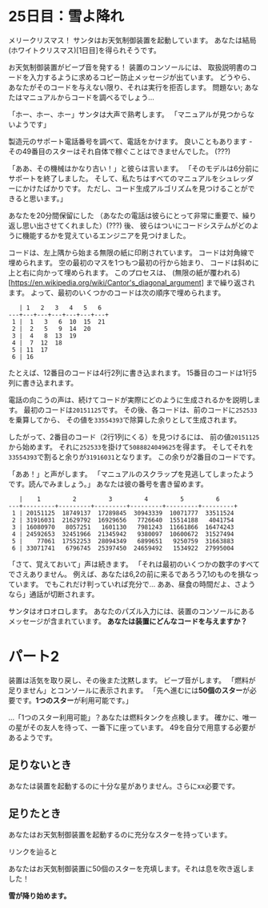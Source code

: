 # 25日目：雪よ降れ #

メリークリスマス！
サンタはお天気制御装置を起動しています。
あなたは結局(ホワイトクリスマス)[1日目]を得られそうです。

お天気制御装置がビープ音を発する！
装置のコンソールには、
取扱説明書のコードを入力するように求めるコピー防止メッセージが出ています。
どうやら、あなたがそのコードを与えない限り、それは実行を拒否します。
問題ない; あなたはマニュアルからコードを調べるでしょう…

「ホー、ホー、ホー」サンタは大声で熟考します。
「マニュアルが見つからないようです」

製造元のサポート電話番号を調べて、電話をかけます。
良いこともあります - その49番目のスターはそれ自体で稼ぐことはできませんでした。
(???)

「ああ、その機械はかなり古い！」と彼らは言います。
「そのモデルは6分前にサポートを終了しました。
そして、私たちはすべてのマニュアルをシュレッダーにかけたばかりです。
ただし、コード生成アルゴリズムを見つけることができると思います。」

あなたを20分間保留にした
（あなたの電話は彼らにとって非常に重要で、繰り返し思い出させてくれました）(???)
後、
彼らはついにコードシステムがどのように機能するかを覚えているエンジニアを見つけました。

コードは、左上隅から始まる無限の紙に印刷されています。
コードは対角線で埋められます。
空の最初のマスを1つもつ最初の行から始まり、
コードは斜めに上と右に向かって埋められます。
このプロセスは、
(無限の紙が覆われる)[https://en.wikipedia.org/wiki/Cantor's_diagonal_argument]
まで繰り返されます。
よって、最初のいくつかのコードは次の順序で埋められます。

~~~
   | 1   2   3   4   5   6
---+---+---+---+---+---+---+
 1 |  1   3   6  10  15  21
 2 |  2   5   9  14  20
 3 |  4   8  13  19
 4 |  7  12  18
 5 | 11  17
 6 | 16
~~~

たとえば、12番目のコードは4行2列に書き込まれます。
15番目のコードは1行5列に書き込まれます。

電話の向こうの声は、続けてコードが実際にどのように生成されるかを説明します。
最初のコードは`20151125`です。
その後、各コードは、前のコードに`252533`を乗算してから、
その値を`33554393`で除算した余りとして生成されます。

したがって、2番目のコード（2行1列にくる）を見つけるには、
前の値`20151125`から始めます。
それに`252533`を掛けて`5088824049625`を得ます。
そしてそれを`33554393`で割ると余りが`31916031`となります。
この余りが2番目のコードです。

「ああ！」と声がします。
「マニュアルのスクラップを見逃してしまったようです。読んでみましょう。」
あなたは彼の番号を書き留めます。

~~~
   |    1         2         3         4         5         6
---+---------+---------+---------+---------+---------+---------+
 1 | 20151125  18749137  17289845  30943339  10071777  33511524
 2 | 31916031  21629792  16929656   7726640  15514188   4041754
 3 | 16080970   8057251   1601130   7981243  11661866  16474243
 4 | 24592653  32451966  21345942   9380097  10600672  31527494
 5 |    77061  17552253  28094349   6899651   9250759  31663883
 6 | 33071741   6796745  25397450  24659492   1534922  27995004
~~~

「さて、覚えておいて」声は続きます。
「それは最初のいくつかの数字のすべてでさえありません。
例えば、あなたは6,2の前に来るであろう7,1のものを損なっています。
でもこれだけ判っていれば充分で…
ああ、昼食の時間だよ、さようなら」通話が切断されます。

サンタはオロオロします。
あなたのパズル入力には、装置のコンソールにあるメッセージが含まれています。
**あなたは装置にどんなコードを与えますか？**

# パート2 #

装置は活気を取り戻し、その後また沈黙します。
ビープ音がします。
「燃料が足りません」とコンソールに表示されます。
「先へ進むには**50個のスター**が必要です。**1つのスター**が利用可能です。」

…「1つのスター利用可能」？あなたは燃料タンクを点検します。
確かに、唯一の星がその友人を待って、一番下に座っています。
49を自分で用意する必要があるようです。

## 足りないとき

あなたは装置を起動するのに十分な星がありません。さらにxx必要です。

## 足りたとき

あなたはお天気制御装置を起動するのに充分なスターを持っています。

リンクを辿ると

あなたはお天気制御装置に50個のスターを充填します。それは息を吹き返しました！

**雪が降り始めます。**
